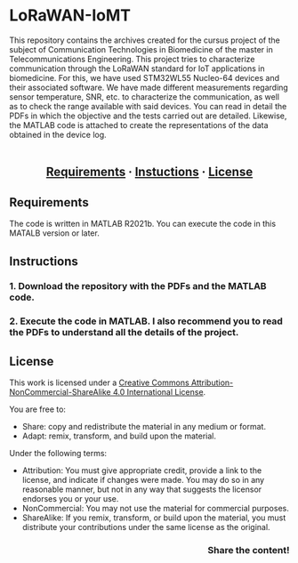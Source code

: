 # LoRaWAN-IoMT

This repository contains the archives created for the cursus project of the subject of Communication Technologies in Biomedicine of the master in Telecommunications Engineering. This project tries to characterize communication through the LoRaWAN standard for IoT applications in biomedicine. For this, we have used STM32WL55 Nucleo-64 devices and their associated software. We have made different measurements regarding sensor temperature, SNR, etc. to characterize the communication, as well as to check the range available with said devices. You can read in detail the PDFs in which the objective and the tests carried out are detailed. Likewise, the MATLAB code is attached to create the representations of the data obtained in the device log. <br /> <br />

<h2 align = center>
	<a href="#about">Requirements</a>
	<span> · </span>
	<a href="#instructions">Instuctions</a>
	<span> · </span>
	<a href="#license">License</a>
</h2>

## Requirements
The code is written in MATLAB R2021b. You can execute the code in this MATALB version or later.

## Instructions

### 1. Download the repository with the PDFs and the MATLAB code.

### 2. Execute the code in MATLAB. I also recommend you to read the PDFs to understand all the details of the project.

## License
This work is licensed under a [Creative Commons Attribution-NonCommercial-ShareAlike 4.0 International License](http://creativecommons.org/licenses/by-nc-sa/4.0/).

You are free to:
* Share: copy and redistribute the material in any medium or format.
* Adapt: remix, transform, and build upon the material.

Under the following terms:
* Attribution: You must give appropriate credit, provide a link to the license, and indicate if changes were made. You may do so in any reasonable manner, but not in any way that suggests the licensor endorses you or your use.
* NonCommercial: You may not use the material for commercial purposes.
* ShareAlike: If you remix, transform, or build upon the material, you must distribute your contributions under the same license as the original.

<h3 align = right>Share the content!</h3>
